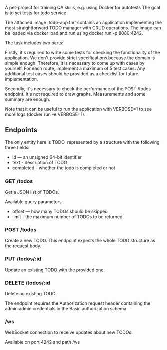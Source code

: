 A pet-project for training QA skills, e.g. using Docker for autotests
The goal is to set tests for todo service

The attached image 'todo-app.tar' contains an application implementing the most straightforward TODO manager with CRUD operations. The image can be loaded via docker load and run using docker run -p 8080:4242.

The task includes two parts:

Firstly, it's required to write some tests for checking the functionality of the application. We don't provide strict specifications because the domain is simple enough. Therefore, it is necessary to come up with cases by yourself.
For each route, implement a maximum of 5 test cases. Any additional test cases should be provided as a checklist for future implementation.

Secondly, it's necessary to check the performance of the POST /todos endpoint. It's not required to draw graphs. Measurements and some summary are enough.

Note that it can be useful to run the application with VERBOSE=1 to see more logs (docker run -e VERBOSE=1).

## Endpoints
The only entity here is TODO  represented by a structure with the following three fields:
* id — an unsigned 64-bit identifier
* text - description of TODO
* completed - whether the todo is completed or not

### GET /todos

Get a JSON list of TODOs.

Available query parameters:
* offset — how many TODOs should be skipped
* limit - the maximum number of TODOs to be returned

### POST /todos

Create a new TODO. This endpoint expects the whole TODO structure as the request body.

### PUT /todos/:id

Update an existing TODO with the provided one.

### DELETE /todos/:id

Delete an existing TODO.

The endpoint requires the Authorization request header containing the admin:admin credentials in the Basic authorization schema.

### /ws

WebSocket connection to receive updates about new TODOs.

Available on port 4242 and path /ws
